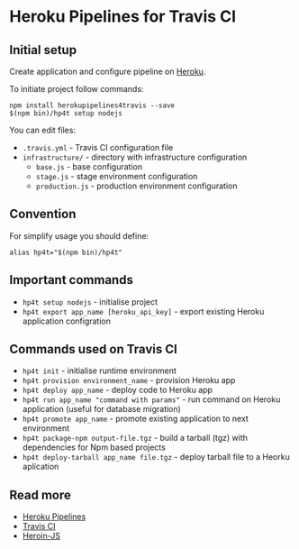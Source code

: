 # Heroku Pipelines for Travis CI

## Initial setup

Create application and configure pipeline on [Heroku](https://devcenter.heroku.com/articles/pipelines).

To initiate project follow commands:

    npm install herokupipelines4travis --save
    $(npm bin)/hp4t setup nodejs

You can edit files:

* `.travis.yml` - Travis CI configuration file
* `infrastructure/` - directory with infrastructure configuration
  * `base.js` - base configuration
  * `stage.js` - stage environment configuration
  * `production.js` - production environment configuration

## Convention

For simplify usage you should define:

    alias hp4t="$(npm bin)/hp4t"

## Important commands

* `hp4t setup nodejs` - initialise project
* `hp4t export app_name [heroku_api_key]` - export existing Heroku application configration

## Commands used on Travis CI

* `hp4t init` - initialise runtime environment
* `hp4t provision environment_name` - provision Heroku app
* `hp4t deploy app_name` - deploy code to Heroku app
* `hp4t run app_name "command with params"` - run command on Heroku application (useful for database migration)
* `hp4t promote app_name` - promote existing application to next environment
* `hp4t package-npm output-file.tgz` - build a tarball (tgz) with dependencies for Npm based projects
* `hp4t deploy-tarball app_name file.tgz` - deploy tarball file to a Heorku aplication

## Read more

* [Heroku Pipelines](https://devcenter.heroku.com/articles/pipelines)
* [Travis CI](https://travis-ci.org/)
* [Heroin-JS](https://www.npmjs.com/package/heroin-js)

